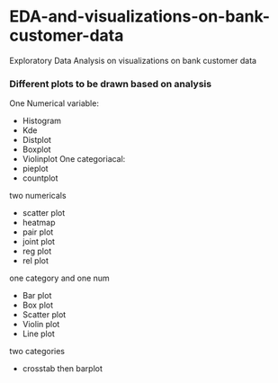 # EDA-and-visualizations-on-bank-customer-data
Exploratory Data Analysis on  visualizations on bank customer data

### Different plots to be drawn based on analysis
One Numerical variable:
- Histogram
- Kde
- Distplot
- Boxplot
- Violinplot
One categoriacal:
- pieplot
- countplot

two numericals
- scatter plot
- heatmap
- pair plot
- joint plot
- reg plot
- rel plot

one category and one num
- Bar plot
- Box plot
- Scatter plot
- Violin plot
- Line plot

two categories
- crosstab then barplot
